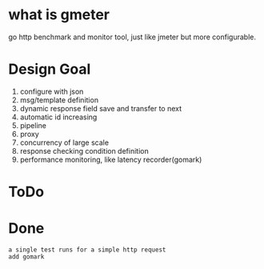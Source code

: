 # what is gmeter
go http benchmark and monitor tool, just like jmeter but more configurable.

# Design Goal
1. configure with json
2. msg/template definition 
3. dynamic response field save and transfer to next
4. automatic id increasing
5. pipeline
6. proxy
7. concurrency of large scale
8. response checking condition definition
9. performance monitoring, like latency recorder(gomark)

# ToDo
    

# Done
    a single test runs for a simple http request
    add gomark
